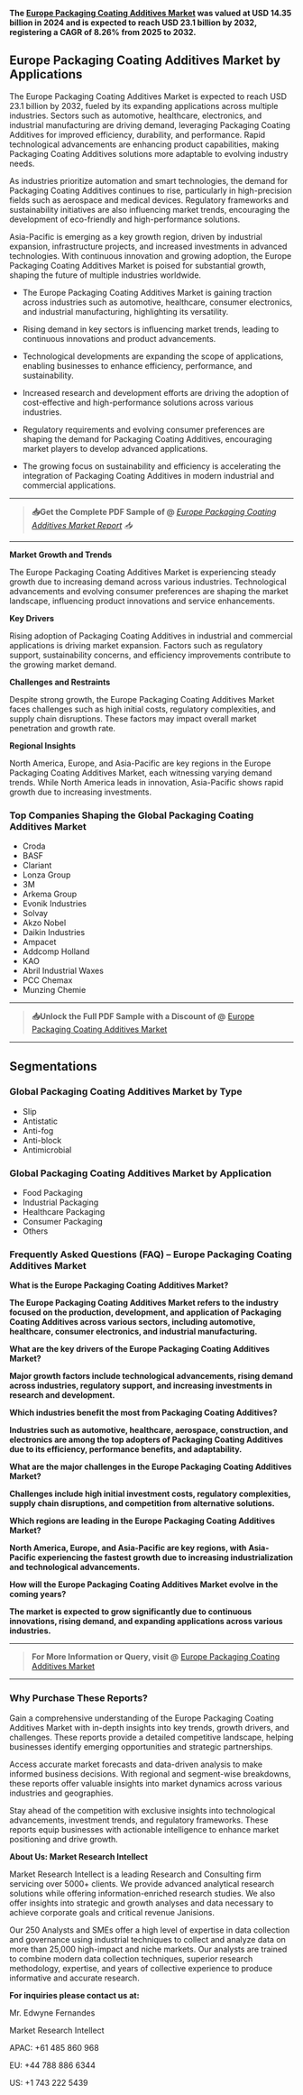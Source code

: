 <p><strong>The <a href="https://www.marketresearchintellect.com/download-sample/?rid=928207&amp;utm_source=Pulse-April-Europe&amp;utm_medium=852">Europe Packaging Coating Additives Market</a> was valued at USD 14.35 billion in 2024 and is expected to reach USD 23.1 billion by 2032, registering a CAGR of 8.26% from 2025 to 2032.</strong></p><h2>Europe Packaging Coating Additives Market by Applications&nbsp;</h2><p><p>The Europe Packaging Coating Additives Market is expected to reach USD 23.1 billion by 2032, fueled by its expanding applications across multiple industries. Sectors such as automotive, healthcare, electronics, and industrial manufacturing are driving demand, leveraging Packaging Coating Additives for improved efficiency, durability, and performance. Rapid technological advancements are enhancing product capabilities, making Packaging Coating Additives solutions more adaptable to evolving industry needs.</p><p>As industries prioritize automation and smart technologies, the demand for Packaging Coating Additives continues to rise, particularly in high-precision fields such as aerospace and medical devices. Regulatory frameworks and sustainability initiatives are also influencing market trends, encouraging the development of eco-friendly and high-performance solutions.</p><p>Asia-Pacific is emerging as a key growth region, driven by industrial expansion, infrastructure projects, and increased investments in advanced technologies. With continuous innovation and growing adoption, the Europe Packaging Coating Additives Market is poised for substantial growth, shaping the future of multiple industries worldwide.</p></p><ul><li><p>The Europe Packaging Coating Additives Market is gaining traction across industries such as automotive, healthcare, consumer electronics, and industrial manufacturing, highlighting its versatility.</p></li><li><p>Rising demand in key sectors is influencing market trends, leading to continuous innovations and product advancements.</p></li><li><p>Technological developments are expanding the scope of applications, enabling businesses to enhance efficiency, performance, and sustainability.</p></li><li><p>Increased research and development efforts are driving the adoption of cost-effective and high-performance solutions across various industries.</p></li><li><p>Regulatory requirements and evolving consumer preferences are shaping the demand for Packaging Coating Additives, encouraging market players to develop advanced applications.</p></li><li><p>The growing focus on sustainability and efficiency is accelerating the integration of Packaging Coating Additives in modern industrial and commercial applications.</p></li></ul><hr /><blockquote><p><strong><span class="font-[700]">📥Get the Complete PDF Sample of @ </span></strong><em><span class="font-[700]"><a href="https://www.marketresearchintellect.com/download-sample/?rid=928207&amp;utm_source=Pulse-April-Europe&amp;utm_medium=852" target="_blank" data-tracking-control-name="article-ssr-frontend-pulse_little-text-block" data-tracking-will-navigate="" data-test-link="">Europe Packaging Coating Additives Market Report</a>&nbsp;📥</span></em></p></blockquote><hr /><p class="" data-start="77" data-end="360"><strong data-start="77" data-end="105">Market Growth and Trends</strong></p><p class="" data-start="77" data-end="360">The Europe Packaging Coating Additives Market is experiencing steady growth due to increasing demand across various industries. Technological advancements and evolving consumer preferences are shaping the market landscape, influencing product innovations and service enhancements.</p><p class="" data-start="362" data-end="606"><strong data-start="362" data-end="377">Key Drivers</strong></p><p class="" data-start="362" data-end="606">Rising adoption of Packaging Coating Additives in industrial and commercial applications is driving market expansion. Factors such as regulatory support, sustainability concerns, and efficiency improvements contribute to the growing market demand.</p><p class="" data-start="608" data-end="849"><strong data-start="608" data-end="637">Challenges and Restraints</strong></p><p class="" data-start="608" data-end="849">Despite strong growth, the Europe Packaging Coating Additives Market faces challenges such as high initial costs, regulatory complexities, and supply chain disruptions. These factors may impact overall market penetration and growth rate.</p><p class="" data-start="851" data-end="1095"><strong data-start="851" data-end="872">Regional Insights</strong></p><p class="" data-start="851" data-end="1095">North America, Europe, and Asia-Pacific are key regions in the Europe Packaging Coating Additives Market, each witnessing varying demand trends. While North America leads in innovation, Asia-Pacific shows rapid growth due to increasing investments.</p><p><h3>Top Companies Shaping the Global Packaging Coating Additives Market </h3><ul><li>Croda</li><li>BASF</li><li>Clariant</li><li>Lonza Group</li><li>3M</li><li>Arkema Group</li><li>Evonik Industries</li><li>Solvay</li><li>Akzo Nobel</li><li>Daikin Industries</li><li>Ampacet</li><li>Addcomp Holland</li><li>KAO</li><li>Abril Industrial Waxes</li><li>PCC Chemax</li><li>Munzing Chemie</li></ul></p><hr /><blockquote><p><strong>📥Unlock the Full PDF Sample with a Discount of @</strong> <a href="https://www.marketresearchintellect.com/ask-for-discount/?rid=928207&amp;utm_source=Pulse-April-Europe&amp;utm_medium=852">Europe Packaging Coating Additives Market</a></p></blockquote><hr /><p><h2>Segmentations</h2><h3>Global Packaging Coating Additives Market by Type</h3><ul><li>Slip</li><li>Antistatic</li><li>Anti-fog</li><li>Anti-block</li><li>Antimicrobial</li></ul><h3>Global Packaging Coating Additives Market by Application</h3><ul><li>Food Packaging</li><li>Industrial Packaging</li><li>Healthcare Packaging</li><li>Consumer Packaging</li><li>Others</li></ul></p><h3><strong>Frequently Asked Questions (FAQ) &ndash; Europe Packaging Coating Additives Market</strong></h3><p><strong>What is the Europe Packaging Coating Additives Market?</strong></p><p><strong>The Europe Packaging Coating Additives Market refers to the industry focused on the production, development, and application of Packaging Coating Additives across various sectors, including automotive, healthcare, consumer electronics, and industrial manufacturing.</strong></p><p><strong>What are the key drivers of the Europe Packaging Coating Additives Market?</strong></p><p><strong>Major growth factors include technological advancements, rising demand across industries, regulatory support, and increasing investments in research and development.</strong></p><p><strong>Which industries benefit the most from Packaging Coating Additives?</strong></p><p><strong>Industries such as automotive, healthcare, aerospace, construction, and electronics are among the top adopters of Packaging Coating Additives due to its efficiency, performance benefits, and adaptability.</strong></p><p><strong>What are the major challenges in the Europe Packaging Coating Additives Market?</strong></p><p><strong>Challenges include high initial investment costs, regulatory complexities, supply chain disruptions, and competition from alternative solutions.</strong></p><p><strong>Which regions are leading in the Europe Packaging Coating Additives Market?</strong></p><p><strong>North America, Europe, and Asia-Pacific are key regions, with Asia-Pacific experiencing the fastest growth due to increasing industrialization and technological advancements.</strong></p><p><strong>How will the Europe Packaging Coating Additives Market evolve in the coming years?</strong></p><p><strong>The market is expected to grow significantly due to continuous innovations, rising demand, and expanding applications across various industries.</strong></p><hr /><blockquote><p><span class="font-[700]"><strong>For More Information or Query, visit&nbsp;@</strong>&nbsp;</span><span class="font-[700]"><a href="https://www.marketresearchintellect.com/product/global-packaging-coating-additives-market/?utm_source=Linkedin&utm_medium=852" target="_blank" data-tracking-control-name="article-ssr-frontend-pulse_little-text-block" data-tracking-will-navigate="" data-test-link="">Europe Packaging Coating Additives Market</a></span></p></blockquote><hr /><h3><strong data-start="0" data-end="31">Why Purchase These Reports?</strong></h3><p class="" data-start="35" data-end="297">Gain a comprehensive understanding of the Europe Packaging Coating Additives Market with in-depth insights into key trends, growth drivers, and challenges. These reports provide a detailed competitive landscape, helping businesses identify emerging opportunities and strategic partnerships.</p><p class="" data-start="299" data-end="540">Access accurate market forecasts and data-driven analysis to make informed business decisions. With regional and segment-wise breakdowns, these reports offer valuable insights into market dynamics across various industries and geographies.</p><p class="" data-start="542" data-end="784">Stay ahead of the competition with exclusive insights into technological advancements, investment trends, and regulatory frameworks. These reports equip businesses with actionable intelligence to enhance market positioning and drive growth.</p><p><strong><span class="font-[700]">About Us: Market Research Intellect</span></strong></p><p><span class="">Market Research Intellect is a leading Research and Consulting firm servicing over 5000+ clients. We provide advanced analytical research solutions while offering information-enriched research studies.&nbsp;</span>We also offer insights into strategic and growth analyses and data necessary to achieve corporate goals and critical revenue Janisions.</p><p><span class="">Our 250 Analysts and SMEs offer a high level of expertise in data collection and governance using industrial techniques to collect and analyze data on more than 25,000 high-impact and niche markets. Our analysts are trained to combine modern data collection techniques, superior research methodology, expertise, and years of collective experience to produce informative and accurate research.</span></p><p><strong>For inquiries please contact us at:</strong></p><p>Mr. Edwyne Fernandes</p><p>Market Research Intellect</p><p>APAC: +61 485 860 968</p><p>EU: +44 788 886 6344</p><p>US: +1 743 222 5439</p>